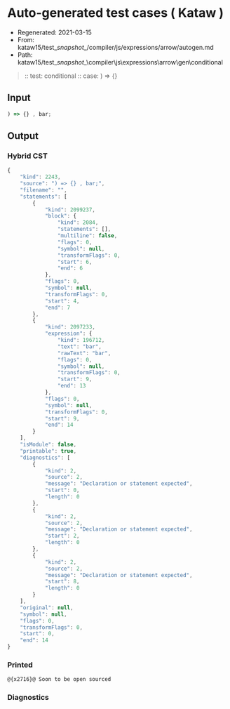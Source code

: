 # Auto-generated test cases ( Kataw )
- Regenerated: 2021-03-15
- From: kataw15/test\__snapshot__/compiler/js/expressions/arrow/autogen.md
- Path: kataw15/test\__snapshot__\compiler\js\expressions\arrow\gen\conditional
> :: test: conditional
> :: case: ) => {}
## Input

`````js
) => {} , bar;
`````

## Output

### Hybrid CST

```javascript
{
    "kind": 2243,
    "source": ") => {} , bar;",
    "filename": "",
    "statements": [
        {
            "kind": 2099237,
            "block": {
                "kind": 2084,
                "statements": [],
                "multiline": false,
                "flags": 0,
                "symbol": null,
                "transformFlags": 0,
                "start": 6,
                "end": 6
            },
            "flags": 0,
            "symbol": null,
            "transformFlags": 0,
            "start": 4,
            "end": 7
        },
        {
            "kind": 2097233,
            "expression": {
                "kind": 196712,
                "text": "bar",
                "rawText": "bar",
                "flags": 0,
                "symbol": null,
                "transformFlags": 0,
                "start": 9,
                "end": 13
            },
            "flags": 0,
            "symbol": null,
            "transformFlags": 0,
            "start": 9,
            "end": 14
        }
    ],
    "isModule": false,
    "printable": true,
    "diagnostics": [
        {
            "kind": 2,
            "source": 2,
            "message": "Declaration or statement expected",
            "start": 0,
            "length": 0
        },
        {
            "kind": 2,
            "source": 2,
            "message": "Declaration or statement expected",
            "start": 2,
            "length": 0
        },
        {
            "kind": 2,
            "source": 2,
            "message": "Declaration or statement expected",
            "start": 8,
            "length": 0
        }
    ],
    "original": null,
    "symbol": null,
    "flags": 0,
    "transformFlags": 0,
    "start": 0,
    "end": 14
}
```

### Printed

```javascript
@{x2716}@ Soon to be open sourced
```

### Diagnostics

```javascript

```

